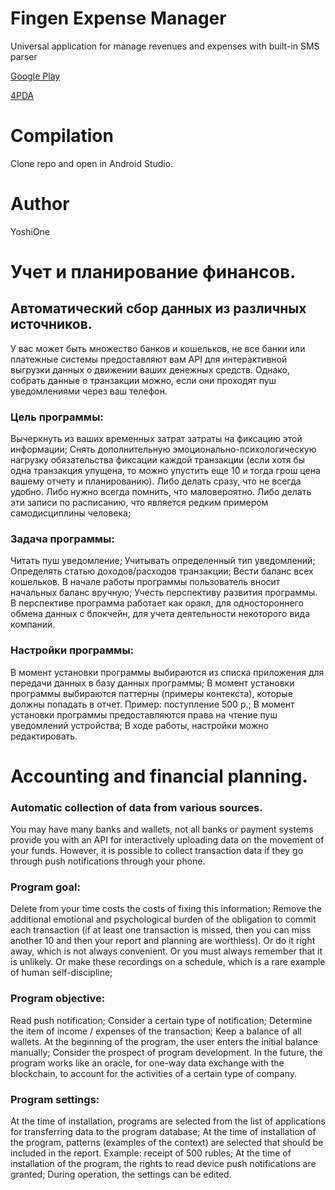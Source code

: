 # Fingen Expense Manager

Universal application for manage revenues and expenses with built-in SMS parser

[Google Play](https://play.google.com/store/apps/details?id=com.yoshione.fingen)

[4PDA](http://4pda.ru/forum/index.php?showtopic=715641)

# Compilation

Clone repo and open in Android Studio.

# Author

YoshiOne

# Учет и планирование финансов.

## Автоматический сбор данных из различных источников.
У вас может быть множество банков и кошельков, не все банки или платежные системы предоставляют вам API для интерактивной выгрузки данных о движении ваших денежных средств. Однако, собрать данные о  транзакции можно, если они проходят пуш уведомлениями через ваш телефон.

### Цель программы: 
Вычеркнуть из ваших временных затрат затраты на фиксацию этой информации;
Снять дополнительную эмоционально-психологическую нагрузку обязательства фиксации каждой транзакции (если хотя бы одна транзакция упущена, то можно упустить еще 10 и тогда грош цена вашему отчету и планированию). Либо делать сразу, что не всегда удобно. Либо нужно всегда помнить, что маловероятно. Либо делать эти записи по расписанию, что является редким примером самодисциплины человека;

### Задача программы: 
Читать  пуш уведомление;
Учитывать определенный тип уведомлений;
Определять статью доходов/расходов транзакции;
Вести баланс всех кошельков. В начале работы программы пользователь вносит начальных баланс вручную;
Учесть перспективу развития программы. В перспективе программа работает как оракл, для одностороннего обмена данных с блокчейн, для учета деятельности некоторого вида компаний.

### Настройки программы: 
В момент установки программы выбираются из списка приложения для передачи данных в базу данных программы;
В момент установки программы выбираются паттерны (примеры контекста), которые должны попадать в отчет. Пример: поступление 500 р.;
В момент установки программы предоставляются права на чтение пуш уведомлений устройства;
В ходе работы, настройки можно редактировать.



# Accounting and financial planning.

### Automatic collection of data from various sources.

You may have many banks and wallets, not all banks or payment systems provide you with an API for interactively uploading data on the movement of your funds. However, it is possible to collect transaction data if they go through push notifications through your phone.

### Program goal:
Delete from your time costs the costs of fixing this information;
Remove the additional emotional and psychological burden of the obligation to commit each transaction (if at least one transaction is missed, then you can miss another 10 and then your report and planning are worthless). Or do it right away, which is not always convenient. Or you must always remember that it is unlikely. Or make these recordings on a schedule, which is a rare example of human self-discipline;

### Program objective:
Read push notification;
Consider a certain type of notification;
Determine the item of income / expenses of the transaction;
Keep a balance of all wallets. At the beginning of the program, the user enters the initial balance manually;
Consider the prospect of program development. In the future, the program works like an oracle, for one-way data exchange with the blockchain, to account for the activities of a certain type of company.

### Program settings:
At the time of installation, programs are selected from the list of applications for transferring data to the program database;
At the time of installation of the program, patterns (examples of the context) are selected that should be included in the report. Example: receipt of 500 rubles;
At the time of installation of the program, the rights to read device push notifications are granted;
During operation, the settings can be edited.
